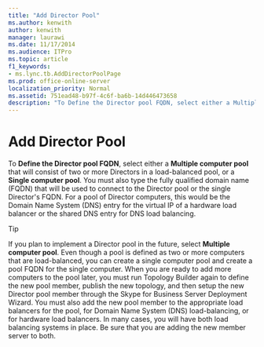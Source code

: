 ```yaml
---
title: "Add Director Pool"
ms.author: kenwith
author: kenwith
manager: laurawi
ms.date: 11/17/2014
ms.audience: ITPro
ms.topic: article
f1_keywords:
- ms.lync.tb.AddDirectorPoolPage
ms.prod: office-online-server
localization_priority: Normal
ms.assetid: 751ead48-b97f-4c6f-ba6b-14d446473658
description: "To Define the Director pool FQDN, select either a Multiple computer pool that will consist of two or more Directors in a load-balanced pool, or a Single computer pool. You must also type the fully qualified domain name (FQDN) that will be used to connect to the Director pool or the single Director's FQDN. For a pool of Director computers, this would be the Domain Name System (DNS) entry for the virtual IP of a hardware load balancer or the shared DNS entry for DNS load balancing."
---
```


# Add Director Pool
 
To **Define the Director pool FQDN**, select either a **Multiple computer pool** that will consist of two or more Directors in a load-balanced pool, or a **Single computer pool**. You must also type the fully qualified domain name (FQDN) that will be used to connect to the Director pool or the single Director's FQDN. For a pool of Director computers, this would be the Domain Name System (DNS) entry for the virtual IP of a hardware load balancer or the shared DNS entry for DNS load balancing.
  
> [!TIP]
> If you plan to implement a Director pool in the future, select **Multiple computer pool**. Even though a pool is defined as two or more computers that are load-balanced, you can create a single computer pool and create a pool FQDN for the single computer. When you are ready to add more computers to the pool later, you must run Topology Builder again to define the new pool member, publish the new topology, and then setup the new Director pool member through the Skype for Business Server Deployment Wizard. You must also add the new pool member to the appropriate load balancers for the pool, for Domain Name System (DNS) load-balancing, or for hardware load balancers. In many cases, you will have both load balancing systems in place. Be sure that you are adding the new member server to both. 
  

